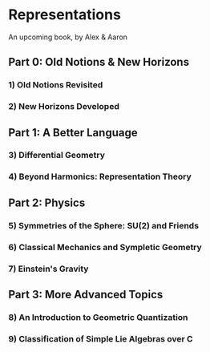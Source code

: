 # Representations

An upcoming book, by Alex &amp; Aaron


## Part 0: Old Notions & New Horizons

### 1) Old Notions Revisited

### 2) New Horizons Developed

## Part 1: A Better Language

### 3) Differential Geometry

### 4) Beyond Harmonics: Representation Theory

## Part 2: Physics

### 5) Symmetries of the Sphere: SU(2) and Friends

### 6) Classical Mechanics and Sympletic Geometry

### 7) Einstein's Gravity

## Part 3: More Advanced Topics

### 8) An Introduction to Geometric Quantization

### 9) Classification of Simple Lie Algebras over C

